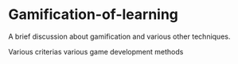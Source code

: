 # Gamification-of-learning
A brief discussion about gamification and various other techniques.

Various criterias
various game development methods
